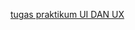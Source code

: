 [tugas praktikum UI DAN UX](https://docs.google.com/document/d/1xmFNhfGGQe4lblMR83679X0furqJ5ZyxB6d8ewJMWsM/edit) 